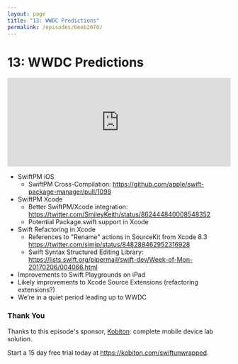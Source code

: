 ```yaml
---
layout: page
title: "13: WWDC Predictions"
permalink: /episodes/6eeb2070/
---
```


# 13: WWDC Predictions

<iframe frameBorder="0" height="200px" scrolling="no" seamless src="https://player.simplecast.com/b678161c-f1c3-48f9-bc6f-da9aff44f2b4" width="100%"></iframe>

- SwiftPM iOS
    - SwiftPM Cross-Compilation: https://github.com/apple/swift-package-manager/pull/1098
- SwiftPM Xcode
    - Better SwiftPM/Xcode integration: https://twitter.com/SmileyKeith/status/862444840008548352
    - Potential Package.swift support in Xcode
- Swift Refactoring in Xcode
    - References to "Rename" actions in SourceKit from Xcode 8.3 https://twitter.com/simjp/status/848288462952316928
    - Swift Syntax Structured Editing Library: https://lists.swift.org/pipermail/swift-dev/Week-of-Mon-20170206/004066.html
- Improvements to Swift Playgrounds on iPad
- Likely improvements to Xcode Source Extensions (refactoring extensions?)
- We’re in a quiet period leading up to WWDC

### Thank You

Thanks to this episode's sponsor, [Kobiton](https://kobiton.com/swiftunwrapped): complete mobile device lab solution.

Start a 15 day free trial today at https://kobiton.com/swiftunwrapped.
